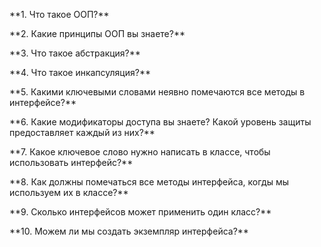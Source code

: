<p> **1. Что такое ООП?** </p>

<p> **2. Какие принципы ООП вы знаете?** </p>

<p> **3. Что такое абстракция?**  </p>

<p> **4. Что такое инкапсуляция?** </p>

<p> **5. Какими ключевыми словами неявно помечаются все методы в интерфейсе?** </p>

<p> **6. Какие модификаторы доступа вы знаете? Какой уровень защиты предоставляет каждый из них?** </p>

<p> **7. Какое ключевое слово нужно написать в классе, чтобы использовать интерфейс?** </p>

<p> **8. Как должны помечаться все методы интерфейса, когды мы используем их в классе?** </p>

<p> **9. Сколько интерфейсов может применить один класс?** </p>

<p> **10. Можем ли мы создать экземпляр интерфейса?** </p>
